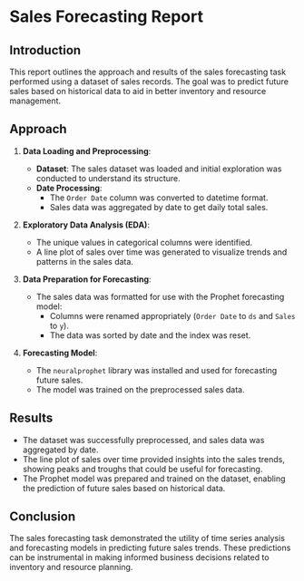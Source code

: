 # Sales Forecasting Report

## Introduction

This report outlines the approach and results of the sales forecasting task performed using a dataset of sales records. The goal was to predict future sales based on historical data to aid in better inventory and resource management.

## Approach

1. **Data Loading and Preprocessing**:
    - **Dataset**: The sales dataset was loaded and initial exploration was conducted to understand its structure.
    - **Date Processing**: 
        - The `Order Date` column was converted to datetime format.
        - Sales data was aggregated by date to get daily total sales.

2. **Exploratory Data Analysis (EDA)**:
    - The unique values in categorical columns were identified.
    - A line plot of sales over time was generated to visualize trends and patterns in the sales data.

3. **Data Preparation for Forecasting**:
    - The sales data was formatted for use with the Prophet forecasting model:
        - Columns were renamed appropriately (`Order Date` to `ds` and `Sales` to `y`).
        - The data was sorted by date and the index was reset.
    
4. **Forecasting Model**:
    - The `neuralprophet` library was installed and used for forecasting future sales.
    - The model was trained on the preprocessed sales data.

## Results

- The dataset was successfully preprocessed, and sales data was aggregated by date.
- The line plot of sales over time provided insights into the sales trends, showing peaks and troughs that could be useful for forecasting.
- The Prophet model was prepared and trained on the dataset, enabling the prediction of future sales based on historical data.

## Conclusion

The sales forecasting task demonstrated the utility of time series analysis and forecasting models in predicting future sales trends. These predictions can be instrumental in making informed business decisions related to inventory and resource planning.
